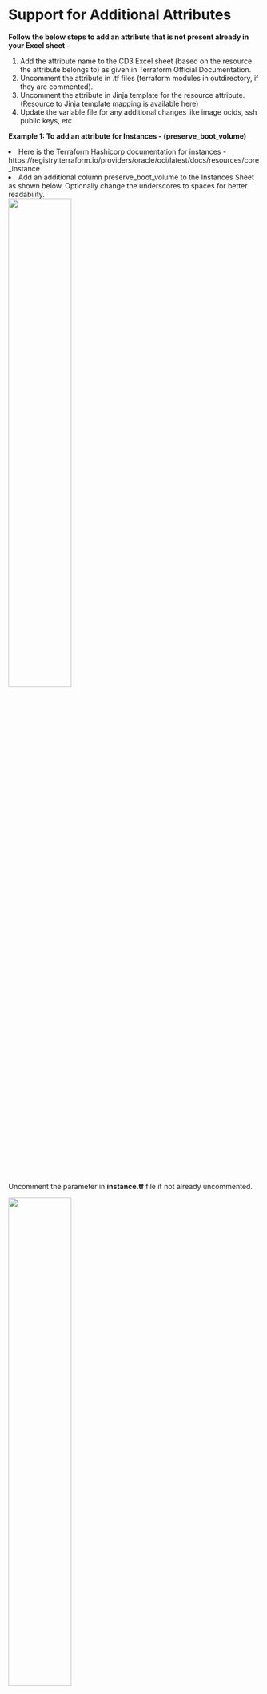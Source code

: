 # Support for Additional Attributes

**Follow the below steps to add an attribute that is not present already in your Excel sheet -**

1. Add the attribute name to the CD3 Excel sheet (based on the resource the attribute belongs to) as given in Terraform Official Documentation.
2. Uncomment the attribute in .tf files (terraform modules in outdirectory, if they are commented). 
3. Uncomment the attribute in Jinja template for the resource attribute. (Resource to Jinja template mapping is available here)
4. Update the variable file for any additional changes like image ocids, ssh public keys, etc

**Example 1: To add an attribute for Instances - (preserve_boot_volume)**

<li>Here is the Terraform Hashicorp documentation for instances - https://registry.terraform.io/providers/oracle/oci/latest/docs/resources/core_instance </li>
<li>Add an additional column preserve_boot_volume to the Instances Sheet as shown below. Optionally change the underscores to spaces for better readability.
</li>

<img src =https://user-images.githubusercontent.com/115973871/215402830-d7856e2d-0bd9-43b9-94bd-df039a90b942.png width=50% height=50%>


Uncomment the parameter in **instance.tf** file if not already uncommented.

<img src =https://user-images.githubusercontent.com/115973871/215402973-72857dbd-5efd-40d9-8a7f-3541eb85af66.png width=50% height=50%>

Uncomment the parameter in **cd3_automation_toolkit\Compute\templates\instance-template** . Any line that is between {# <and> #} are commented in Jinja templates. From the screenshot below we note that the condition for **preserve_boot_volume**  is within the Jinja comments. Copy the highlighted line and place it after/outside line 184 (**#}**) as per below screenshot.

**Before**
  
<img src =https://user-images.githubusercontent.com/115973871/215403279-c28634cb-58de-4e72-bfe3-1941b7c28d69.png width=50% height=50%>

**After**

<img src =https://user-images.githubusercontent.com/115973871/215403345-fa24edf5-73d5-4417-ae71-9df216ec95bb.png width=50% height=50%>


Apart from the above changes, optionally, update the **instance_ssh_keys** and **instance_source_ocids** in your variables file before executing the toolkit to generate the auto.tfvars for instances.



**Exemple 2 : To Add Freeform Tags**

Automation Tool Kit allows the tagging of resources. To use this option, the user is required to add the below column to the appropriate CD3 sheet.
Ex: To Tag your Instances, Open the ‘Instances’ sheet of your CD3 and add the below column at the end.
<li>FreeForm Tags</li>

    Note

    The Tag Values (Default and Freeform Tags) specified will apply to all the resources in the tab.
    Ex: The tags applied to VCNs will not be applied to its objects like IGW, NGW, SGW, LPG, etc
    Empty column values are allowed for FreeForm and Defined Tags; when used it does not attach any tags to the resource. eg: Row 1 in the below example
    Semi Colon is used as Delimiter between multiple tag values (Example as shown below)

Allowed Values for Tags include the following formats: (**Semi-colon** delimited values to be entered)

**Example:**

| S.No | Freeform Tags | Defined Tags |
| --- | --- | --- |
| 1. | | |
| 2. | Network=Test1;Network2=Test40 | Operations.CostCenter=01;Users.Name=user01 |
| 3. | Network=Test2; Network2=Test4 | Application.Env=Dev |
| 4. | Network= | OS.Version= |
| 5. | testing | Platform.Usage |

    Export of new attributes is only supported if the attribute name of Terraform documentation matches that of the Python SDK. Export may fail to fetch the data incase there is a mismatch of the variable names.

## Resource to Template Mapping -

**Added New options for CIS compliance.**

The following Table maps the Excel Sheet to the Resources to the Templates:

**CD3-CIS-template.xlsx:**

|Tab Name/SetUpOCI Option	|Resource Name(OCI Console)	|Jinja2 Template Path	|Jinja2 Template Name!|
| --- | --- | --- | --- |
|<br>VCNs<br>SubnetsDHCP<br>RouteRulesinOCI<br>SecRulesinOCI<br>NSGs</br></br></br></br></br>| **Networking**: Virtual Cloud Networks | cd3_automation_toolkit\Network\BaseNetwork\templates\ | <br>major-objects-drgs-template<br>major-objects-igws-template<br>major-objects-ngws-template<br>major-objects-lpgs-template<br>major-objects-sgws-template<br>major-objects-vcns-template<br>major-objects-drg-attachments-template<br>major-objects-default-dhcp-template<br>subnet-template<br>custom-dhcp-template<br>drg-data-source-template<br>drg-route-distribution-statement-template<br>drg-route-distribution-template<br>drg-route-rule-template<br>drg-route-table-template<br>default-route-table-template<br>route-rule-template<br>route-table-template<br>default-seclist-template<br>seclist-template<br>sec-rule-template<br>nsg-rule-template<br>nsg-template |
| Tags | Governance: Tag Namespace | cd3_automation_toolkit\Governance\Tagging\templates | <br>tags-namespaces-template<br>tags-keys-template<br>tags-defaults-template</br></br> |
| OSS | Object Storage Bucket | cd3_automation_toolkit\Storage\ObjectStorage\templates | <br>oss-policy-template<br>oss-template</br></br>|
| OKE | Developer Service: Oracle Kubernetes Service | cd3_automation_toolkit\DeveloperServices\OKE\templates\ | <br>cluster-template<br>nodepool-template</br></br> |
| <br>NLB-Listeners<br>NLB-BackendSets-BackendServers</br></br> | Networking: Network Load Balancers | cd3_automation_toolkit\Networking\LoadBalancers\templates\	| <br>nlb-template<br>nlb-backend-set-template<br>nlb-backend-server-template<br>nlb-listener-template<br>nlb-reserved-ips-template |
| Logging | <br>VCN Flow Logs<br>Object Storage Bucket Logs</br></br>| cd3_automation_toolkit\ManagementServices\Logging\templates | logging-template |
| <br>LB-Hostname-Certs<br>BackendSet-BackendServer<br>RuleSet<br>PathRouteSet<br>LB-Listener</br></br> | Networking: Load Balancers | cd3_automation_toolkit\Networking\LoadBalancers\templates\ | <br>lbr-template<br>certificate-template<br>hostname-template<br>cipher-suite-template<br>backend-server-template<br>backend-set-template<br>rule-set-template<br>access-control-rules-template<br>access-method-rules-template<br>http-header-rules-template<br>request-response-header-rules-template<br>uri-redirect-rules-template<br>path-route-set-template<br>path-route-rules-template<br>listener-template<br>lbr-reserved-ips-template</br></br>|
| Key Vault | Key and Vault | cd3_automation_toolkit\Security\KeyVault\templates | <br>keys-template<br>vaults-template</br></br>|
| FSS | File Storage: File Systems | cd3_automation_toolkit\Storage\FileStorage\templates\ | <br>fss-template<br>export-resource-template<br>export-options-template<br>mount-target-template</br></br>|
| <br>DedicatedVMHosts<br>Instances</br></br> | Compute:<br>Dedicated Virtual Machine Hosts<br>Instances</br></br> | cd3_automation_toolkit\Compute\templates\ | <br>dedicatedvmhosts-template<br>instances-template</br></br>|
| <br>Compartments<br>Groups<br>Policies</br></br> | Identity: <br>Compartments<br>Groups<br>Dynamic Groups<br>Policies</br></br></br></br> | <br>cd3_automation_toolkit\Identity\Compartments\templates\ <br> cd3_automation_toolkit\Identity\Groups\templates\ <br> cd3_automation_toolkit\Identity\Policies\templates\ </br></br> | <br>compartments-template<br>groups-template<br>policies-template</br></br> |
| Cloud Guard | Cloud Guard | cd3_automation_toolkit\Security\CloudGuard\templates | <br>cloud-guard-config-template<br>cloud-guard-target-template</br></br>|
| Budgets | Governance: Budgets | cd3_automation_toolkit\Governance\Billing\templates | <br>budget-alert-rule-template<br>budget-template</br></br> |
| BlockVolumes	| Block Storage: Block Volumes	| cd3_automation_toolkit\Storage\BlockVolume\templates\	| blockvolumes-template |
| <br>ADB<br>DBSystems-VM-BM<br>EXA-Infra<br>EXA-VMClusters</br></br> | <br>Autonomous Data Warehouse<br>Autonomous Transaction Processing<br>Bare Metal, VM and Exadata Infra, <br>and Exadata VM Clusters</br></br> | cd3_automation_toolkit\Database\templates\ | <br>adb-template<br>dbsystems-vm-bm-template<br>exa-infra-template<br>exa-vmclusters-template</br></br>|


**CD3-CIS-ManagementServices-template.xlsx**

|Tab Name/SetUpOCI Option	|Resource Name(OCI Console)	|Jinja2 Template Path	|Jinja2 Template Name!|
| --- | --- | --- | --- |
| <br>Notifications<br>Events<br>Alarms<br>ServiceConnectors</br></br> | Application Integration:<br>Notification<br>Events Service<br>Alarms<br>Service Connector Hub</br></br> | <br>cd3_automation_toolkit\ManagementServices\EventsAndNotifications\templates\ <br> cd3_automation_toolkit\ManagementServices\Monitoring\templates\ <br> cd3_automation_toolkit\ManagementServices\ServiceConnectorHub\templates\ </br></br> | <br>actions-template<br>events-template<br>notifications-topics-template<br>notifications-subscriptions-template<br>service-connectors-template</br></br> |




